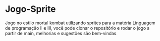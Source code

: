 # Jogo-Sprite
Jogo no estilo mortal kombat utilizando sprites para a matéria Linguagem de programação II e III, você pode clonar o repositório e rodar o jogo a partir de main, melhorias e sugestões são bem-vindas
